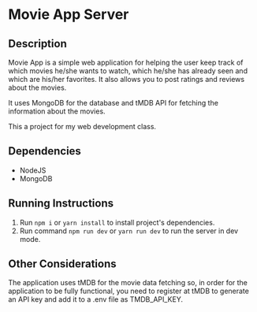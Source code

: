 # Movie App Server

## Description

Movie App is a simple web application for helping the user keep track of which movies he/she wants to watch, which he/she has already seen and which are his/her favorites. It also allows you to post ratings and reviews about the movies.

It uses MongoDB for the database and tMDB API for fetching the information about the movies.

This a project for my web development class.

## Dependencies

- NodeJS
- MongoDB

## Running Instructions

1. Run `npm i` or `yarn install` to install project's dependencies.
2. Run command `npm run dev` or `yarn run dev` to run the server in dev mode.

## Other Considerations

The application uses tMDB for the movie data fetching so, in order for the application to be fully functional, you need to register at tMDB to generate an API key and add it to a .env file as TMDB_API_KEY.
